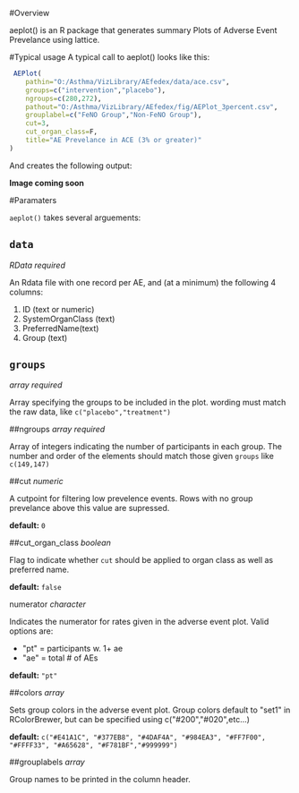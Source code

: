#Overview

aeplot() is an R package that generates summary Plots of Adverse Event Prevelance using lattice.

#Typical usage
A typical call to aeplot() looks like this: 

```R
 AEPlot(
 	pathin="O:/Asthma/VizLibrary/AEfedex/data/ace.csv",                        
    groups=c("intervention","placebo"),
    ngroups=c(280,272),                     
    pathout="O:/Asthma/VizLibrary/AEfedex/fig/AEPlot_3percent.csv",            
    grouplabel=c("FeNO Group","Non-FeNO Group"),                                
    cut=3,
    cut_organ_class=F,
    title="AE Prevelance in ACE (3% or greater)"
)                  
```

And creates the following output:

**Image coming soon**

#Paramaters

`aeplot()` takes several arguements:

## `data`
*RData* _required_

An Rdata file with one record per AE, and (at a minimum) the following 4 columns:
 1. ID (text or numeric)
 2. SystemOrganClass (text)
 3. PreferredName(text)
 4. Group (text)

## `groups` 
*array* _required_   

Array specifying the groups to be included in the plot. wording must match the raw data,  like `c("placebo","treatment")`

##ngroups 
*array* _required_

 Array of integers indicating the number of participants in each group. The number and order of the elements should match those given `groups` like `c(149,147)`

##cut 
*numeric* 

A cutpoint for filtering low prevelence events. Rows with no group prevelance above this value are supressed. 

**default:** `0`

##cut_organ_class
*boolean*

Flag to indicate whether `cut` should be applied to organ class as well as preferred name.

**default:** `false`

numerator
*character*

Indicates the numerator for rates given in the adverse event plot. Valid options are: 

- "pt" = participants w. 1+ ae 
- "ae" = total # of AEs

**default:** `"pt"`

##colors 
*array*

Sets group colors in the adverse event plot. Group colors default to "set1" in RColorBrewer, but can be specified using c("#200","#020",etc...)

**default:** `c("#E41A1C", "#377EB8", "#4DAF4A", "#984EA3", "#FF7F00", "#FFFF33", "#A65628", "#F781BF","#999999")`

##grouplabels 
*array*

Group names to be printed in the column header.

        

